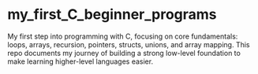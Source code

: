 # my_first_C_beginner_programs
My first step into programming with C, focusing on core fundamentals: loops, arrays, recursion, pointers, structs, unions, and array mapping. This repo documents my journey of building a strong low-level foundation to make learning higher-level languages easier.
